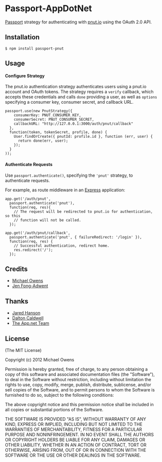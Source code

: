 # Passport-AppDotNet

[Passport](https://github.com/jaredhanson/passport) strategy for authenticating
with [pnut.io](https://pnut.io) using the OAuth 2.0 API.

## Installation

    $ npm install passport-pnut

## Usage

#### Configure Strategy

The pnut.io authentication strategy authenticates users using a pnut.io account and
OAuth tokens.  The strategy requires a `verify` callback, which accepts these
credentials and calls `done` providing a user, as well as `options` specifying a
consumer key, consumer secret, and callback URL.

    passport.use(new PnutStrategy({
        consumerKey: PNUT_CONSUMER_KEY,
        consumerSecret: PNUT_CONSUMER_SECRET,
        callbackURL: "http://127.0.0.1:3000/auth/pnut/callback"
      },
      function(token, tokenSecret, profile, done) {
        User.findOrCreate({ pnutId: profile.id }, function (err, user) {
          return done(err, user);
        });
      }
    ));

#### Authenticate Requests

Use `passport.authenticate()`, specifying the `'pnut'` strategy, to
authenticate requests.

For example, as route middleware in an [Express](http://expressjs.com/)
application:

    app.get('/auth/pnut',
      passport.authenticate('pnut'),
      function(req, res){
        // The request will be redirected to pnut.io for authentication, so this
        // function will not be called.
      });

    app.get('/auth/pnut/callback',
      passport.authenticate('pnut', { failureRedirect: '/login' }),
      function(req, res) {
        // Successful authentication, redirect home.
        res.redirect('/');
      });

## Credits
  - [Michael Owens](https://github.com/mowens)
  - [Jen Fong-Adwent](https://github.com/ednapiranha)

## Thanks
  - [Jared Hanson](https://github.com/jaredhanson)
  - [Dalton Caldwell](https://github.com/daltonc)
  - [The App.net Team](https://github.com/appdotnet)

## License

(The MIT License)

Copyright (c) 2012 Michael Owens

Permission is hereby granted, free of charge, to any person obtaining a copy of this software and associated documentation files (the "Software"), to deal in the Software without restriction, including without limitation the rights to use, copy, modify, merge, publish, distribute, sublicense, and/or sell copies of the Software, and to permit persons to whom the Software is furnished to do so, subject to the following conditions:

The above copyright notice and this permission notice shall be included in all copies or substantial portions of the Software.

THE SOFTWARE IS PROVIDED "AS IS", WITHOUT WARRANTY OF ANY KIND, EXPRESS OR IMPLIED, INCLUDING BUT NOT LIMITED TO THE WARRANTIES OF MERCHANTABILITY, FITNESS FOR A PARTICULAR PURPOSE AND NONINFRINGEMENT. IN NO EVENT SHALL THE AUTHORS OR COPYRIGHT HOLDERS BE LIABLE FOR ANY CLAIM, DAMAGES OR OTHER LIABILITY, WHETHER IN AN ACTION OF CONTRACT, TORT OR OTHERWISE, ARISING FROM, OUT OF OR IN CONNECTION WITH THE SOFTWARE OR THE USE OR OTHER DEALINGS IN THE SOFTWARE.